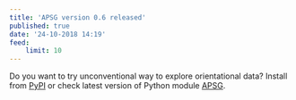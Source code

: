 ```yaml
---
title: 'APSG version 0.6 released'
published: true
date: '24-10-2018 14:19'
feed:
    limit: 10
---
```


Do you want to try unconventional way to explore orientational data? Install from [PyPI](https://pypi.org/project/apsg) or check latest version of Python module [APSG](https://github.com/ondrolexa/apsg).